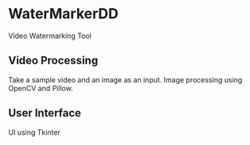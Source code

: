 # WaterMarkerDD
Video Watermarking Tool

## Video Processing
Take a sample video and an image as an input. Image processing using OpenCV and Pillow.

## User Interface
UI using Tkinter

